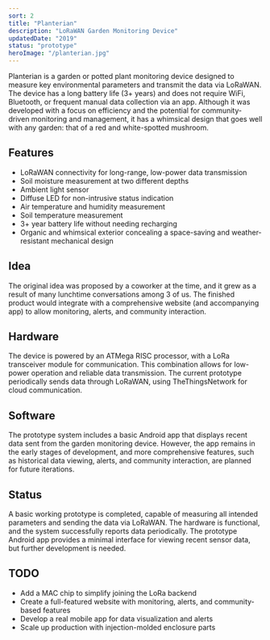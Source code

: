 ```yaml
---
sort: 2
title: "Planterian"
description: "LoRaWAN Garden Monitoring Device"
updatedDate: "2019"
status: "prototype"
heroImage: "/planterian.jpg"
---
```


<div class="projectSection">
<p>Planterian is a garden or potted plant monitoring device designed to measure key environmental parameters and transmit the data via LoRaWAN. The device has a long battery life (3+ years) and does not require WiFi, Bluetooth, or frequent manual data collection via an app. Although it was developed with a focus on efficiency and the potential for community-driven monitoring and management, it has a whimsical design that goes well with any garden: that of a red and white-spotted mushroom.</p>

<h2>Features</h2>
<ul>
    <li>LoRaWAN connectivity for long-range, low-power data transmission</li>
    <li>Soil moisture measurement at two different depths</li>
    <li>Ambient light sensor</li>
    <li>Diffuse LED for non-intrusive status indication</li>
    <li>Air temperature and humidity measurement</li>
    <li>Soil temperature measurement</li>
    <li>3+ year battery life without needing recharging</li>
    <li>Organic and whimsical exterior concealing a space-saving and weather-resistant mechanical design</li>
</ul>

<h2>Idea</h2>
<p>
The original idea was proposed by a coworker at the time, and it grew as a result of many lunchtime conversations among 3 of us. The finished product would integrate with a comprehensive website (and accompanying app) to allow monitoring, alerts, and community interaction.</p>

<h2>Hardware</h2>
<p>The device is powered by an ATMega RISC processor, with a LoRa transceiver module for communication. This combination allows for low-power operation and reliable data transmission. The current prototype periodically sends data through LoRaWAN, using TheThingsNetwork for cloud communication.</p>

<h2>Software</h2>
<p>The prototype system includes a basic Android app that displays recent data sent from the garden monitoring device. However, the app remains in the early stages of development, and more comprehensive features, such as historical data viewing, alerts, and community interaction, are planned for future iterations.</p>

<h2>Status</h2>
<p>A basic working prototype is completed, capable of measuring all intended parameters and sending the data via LoRaWAN. The hardware is functional, and the system successfully reports data periodically. The prototype Android app provides a minimal interface for viewing recent sensor data, but further development is needed.</p>

<h2>TODO</h2>
<ul>
    <li>Add a MAC chip to simplify joining the LoRa backend</li>
    <li>Create a full-featured website with monitoring, alerts, and community-based features</li>
    <li>Develop a real mobile app for data visualization and alerts</li>
    <li>Scale up production with injection-molded enclosure parts</li>
</ul>

</div>
